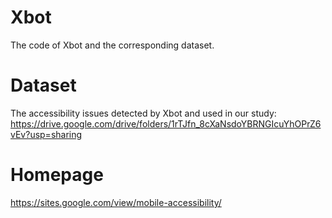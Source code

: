 # Xbot
The code of Xbot and the corresponding dataset.

# Dataset
The accessibility issues detected by Xbot and used in our study: https://drive.google.com/drive/folders/1rTJfn_8cXaNsdoYBRNGIcuYhOPrZ6vEv?usp=sharing

# Homepage
https://sites.google.com/view/mobile-accessibility/
